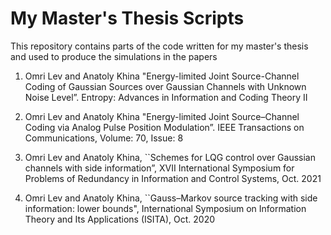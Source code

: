 # My Master's Thesis Scripts
 This repository contains parts of the code written for my master's thesis and used to produce the simulations in the papers 

1. Omri Lev and Anatoly Khina  "Energy-limited Joint Source-Channel Coding of Gaussian Sources over Gaussian Channels with Unknown Noise Level”.  Entropy: Advances in Information and Coding Theory II

2. Omri Lev and Anatoly Khina  "Energy-limited Joint Source–Channel Coding via Analog Pulse Position Modulation”. IEEE Transactions on Communications, Volume: 70, Issue: 8

3. Omri Lev and Anatoly Khina, ``Schemes for LQG control over Gaussian channels with side information”,  XVII International Symposium for Problems of Redundancy in Information and Control Systems, Oct. 2021
   
4. Omri Lev and Anatoly Khina, ``Gauss–Markov source tracking with side information: lower bounds", International Symposium on Information Theory and Its Applications (ISITA), Oct. 2020
